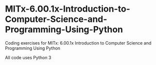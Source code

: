 # MITx-6.00.1x-Introduction-to-Computer-Science-and-Programming-Using-Python
Coding exercises for MITx: 6.00.1x Introduction to Computer Science and Programming Using Python

All code uses Python 3
